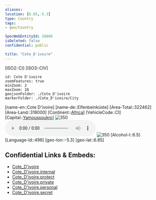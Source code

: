 ```yaml
---
aliases: 
location: [6.85,-5.3]
type: Country
tags:
- geo/Country

SpocWebEntityId: 26866
isDeleted: false
confidential: public

title: "Cote_D'ivoire"
---
```

[ISO2::CI]
[ISO3::CIV]
```leaflet
id: Cote D'ivoire
zoomFeatures: true 
minZoom: 2 
maxZoom: 18
geojsonFolder: ./Cote_D'ivoire
markerFolder: ./Cote_D'ivoire/City
```

[name-en::Cote D'ivoire]
[name-de::Elfenbeinküste]
[Area-Total::322462]
[Area-Land::318000]
[Continent::[Africa](geo/Continent/Africa.md)]
[VehicleCode::CI]
[Capital::[Yamoussoukro](geo/Continent/Africa/Cote_d'Ivoire/City/Yamoussoukro.md)]
![350](Coat_of_arms_of_Cote-divoire.svg)
![Anthem-Cote-divoire](xLarge/National-Anthem/Anthem-Cote-divoire.mp3)
![350](Flag_of_Cote-divoire.svg)
[Alcohol-l::6.5]
[Language-Id::496]
[geo-lon::-5.3]
[geo-lat::6.85]



## Confidential Links & Embeds: 
- [Cote_D'ivoire](../../../../_public/geo/Continent/Africa/Cote_D'ivoire.md) 
- [Cote_D'ivoire.internal](../../../../_internal/geo/Continent/Africa/Cote_D'ivoire.internal.md) 
- [Cote_D'ivoire.protect](../../../../_protect/geo/Continent/Africa/Cote_D'ivoire.protect.md) 
- [Cote_D'ivoire.private](../../../../_private/geo/Continent/Africa/Cote_D'ivoire.private.md) 
- [Cote_D'ivoire.personal](../../../../_personal/geo/Continent/Africa/Cote_D'ivoire.personal.md) 
- [Cote_D'ivoire.secret](../../../../_secret/geo/Continent/Africa/Cote_D'ivoire.secret.md) 
